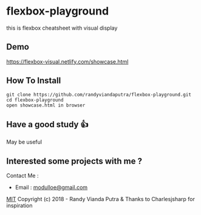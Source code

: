 # flexbox-playground

this is flexbox cheatsheet with visual display

## Demo

https://flexbox-visual.netlify.com/showcase.html

## How To Install

```
git clone https://github.com/randyviandaputra/flexbox-playground.git
cd flexbox-playground
open showcase.html in browser
```

## Have a good study :+1:

May be useful

## Interested some projects with me ?

Contact Me :

- Email : modulloe@gmail.com

[MIT](http://opensource.org/licenses/MIT) Copyright (c) 2018 - Randy Vianda
Putra & Thanks to Charlesjsharp for inspiration
